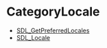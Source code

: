 # CategoryLocale

<!-- DO NOT HAND-EDIT CATEGORY LISTS, THEY ARE AUTOGENERATED AND WILL BE OVERWRITTEN, BASED ON TAGS IN INDIVIDUAL PAGE FOOTERS. EDIT THOSE INSTEAD. -->
<!-- BEGIN CATEGORY LIST -->
- [SDL_GetPreferredLocales](SDL_GetPreferredLocales)
- [SDL_Locale](SDL_Locale)
<!-- END CATEGORY LIST -->

